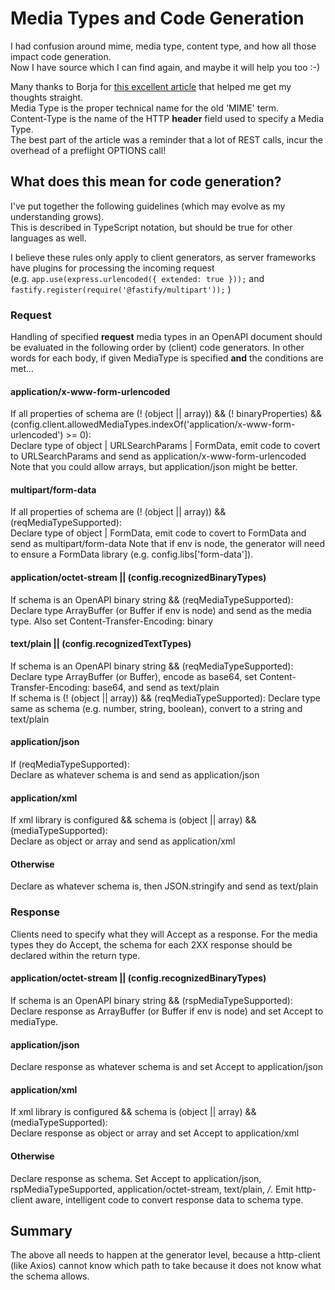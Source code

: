 # Media Types and Code Generation
I had confusion around mime, media type, content type, and how all those impact code generation.  
Now I have source which I can find again, and maybe it will help you too  :-)

Many thanks to Borja for [this excellent article](https://dev.to/bcanseco/request-body-encoding-json-x-www-form-urlencoded-ad9) that helped me get my thoughts straight.  
Media Type is the proper technical name for the old 'MIME' term.  
Content-Type is the name of the HTTP **header** field used to specify a Media Type.  
The best part of the article was a reminder that a lot of REST calls, incur the overhead of a preflight OPTIONS call!  

## What does this mean for code generation?  
I've put together the following guidelines (which may evolve as my understanding grows).  
This is described in TypeScript notation, but should be true for other languages as well.

I believe these rules only apply to client generators, as server frameworks have plugins for processing the incoming request  
(e.g. `app.use(express.urlencoded({ extended: true }));` and `fastify.register(require('@fastify/multipart'));` )  

### Request
Handling of specified **request** media types in an OpenAPI document should be evaluated in the following order by (client) code generators.
In other words for each body, if given MediaType is specified **and** the conditions are met...

#### application/x-www-form-urlencoded
If all properties of schema are (! (object || array)) && (! binaryProperties) && (config.client.allowedMediaTypes.indexOf('application/x-www-form-urlencoded') >= 0):  
Declare type of object | URLSearchParams | FormData, emit code to covert to URLSearchParams and send as application/x-www-form-urlencoded
Note that you could allow arrays, but application/json might be better.

#### multipart/form-data
If all properties of schema are (! (object || array)) && (reqMediaTypeSupported):  
Declare type of object | FormData, emit code to covert to FormData and send as multipart/form-data
Note that if env is node, the generator will need to ensure a FormData library (e.g. config.libs['form-data']).

#### application/octet-stream || (config.recognizedBinaryTypes)
If schema is an OpenAPI binary string && (reqMediaTypeSupported):  
Declare type ArrayBuffer (or Buffer if env is node) and send as the media type.
Also set Content-Transfer-Encoding: binary

#### text/plain || (config.recognizedTextTypes)
If schema is an OpenAPI binary string && (reqMediaTypeSupported):  
Declare type ArrayBuffer (or Buffer), encode as base64, set Content-Transfer-Encoding: base64, and send as text/plain  
If schema is (! (object || array)) && (reqMediaTypeSupported):
Declare type same as schema (e.g. number, string, boolean), convert to a string and text/plain  

#### application/json
If (reqMediaTypeSupported):  
Declare as whatever schema is and send as application/json

#### application/xml
If xml library is configured && schema is (object || array) && (mediaTypeSupported):  
Declare as object or array and send as application/xml

#### Otherwise
Declare as whatever schema is, then JSON.stringify and send as text/plain

### Response
Clients need to specify what they will Accept as a response.
For the media types they do Accept, the schema for each 2XX response should be declared within the return type.

#### application/octet-stream || (config.recognizedBinaryTypes)
If schema is an OpenAPI binary string && (rspMediaTypeSupported):  
Declare response as ArrayBuffer (or Buffer if env is node) and set Accept to mediaType.

#### application/json
Declare response as whatever schema is and set Accept to application/json

#### application/xml
If xml library is configured && schema is (object || array) && (mediaTypeSupported):  
Declare response as object or array and set Accept to application/xml

#### Otherwise
Declare response as schema.
Set Accept to application/json, rspMediaTypeSupported, application/octet-stream, text/plain, */*.
Emit http-client aware, intelligent code to convert response data to schema type.

## Summary
The above all needs to happen at the generator level, because a http-client (like Axios) cannot know which path to take because it does not know what the schema allows.
